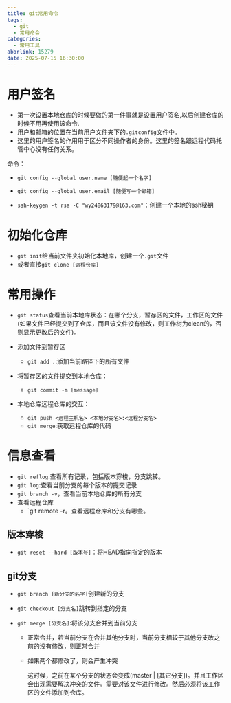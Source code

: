 ```yaml
---
title: git常用命令
tags:
  - git
  - 常用命令
categories:
  - 常用工具
abbrlink: 15279
date: 2025-07-15 16:30:00
---
```

# 用户签名

- 第一次设置本地仓库的时候要做的第一件事就是设置用户签名,以后创建仓库的时候不用再使用该命令.
- 用户和邮箱的位置在当前用户文件夹下的`.gitconfig`文件中。
- 这里的用户签名的作用用于区分不同操作者的身份。这里的签名跟远程代码托管中心没有任何关系。

命令：

- `git config --global user.name [随便起一个名字]`
- `git config --global user.email [随便写一个邮箱]`

- `ssh-keygen -t rsa -C "wy24863179@163.com"`：创建一个本地的ssh秘钥

# 初始化仓库

- `git init`给当前文件夹初始化本地库，创建一个`.git`文件
- 或者直接`git clone [远程仓库]`

# 常用操作

- `git status`查看当前本地库状态：在哪个分支，暂存区的文件，工作区的文件(如果文件已经提交到了仓库，而且该文件没有修改，则工作树为clean的，否则显示更改后的文件)。
- 添加文件到暂存区
  - `git add .`:添加当前路径下的所有文件

- 将暂存区的文件提交到本地仓库：
  - `git commit -m [message]`

- 本地仓库远程仓库的交互：
  - `git push <远程主机名> <本地分支名>:<远程分支名>`
  - `git merge`:获取远程仓库的代码

#  信息查看

- `git reflog`:查看所有记录，包括版本穿梭，分支跳转。
- `git log`:查看当前分支的每个版本的提交记录
- `git branch -v`，查看当前本地仓库的所有分支
- 查看远程仓库
  - `git remote -r。查看远程仓库和分支有哪些。


## 版本穿梭

- `git reset --hard [版本号]`：将HEAD指向指定的版本

## git分支

- `git branch [新分支的名字]`创建新的分支

- `git checkout [分支名]`跳转到指定的分支

- `git merge [分支名]`:将该分支合并到当前分支

  - 正常合并，若当前分支在合并其他分支时，当前分支相较于其他分支改之前的没有修改，则正常合并

  - 如果两个都修改了，则会产生冲突

    这时候，之前在某个分支的状态会变成(master | [其它分支])。并且工作区会出现需要解决冲突的文件。需要对该文件进行修改。然后必须将该工作区的文件添加到仓库。